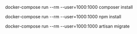 docker-compose run --rm --user=1000:1000 composer install

docker-compose run --rm --user=1000:1000 npm install

docker-compose run --rm --user=1000:1000 artisan migrate
